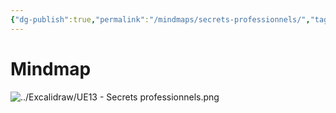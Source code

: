 ```yaml
---
{"dg-publish":true,"permalink":"/mindmaps/secrets-professionnels/","tags":["mindmaps"],"noteIcon":""}
---
```



# Mindmap
![../Excalidraw/UE13 - Secrets professionnels.png](/img/user/Excalidraw/UE13%20-%20Secrets%20professionnels.png)